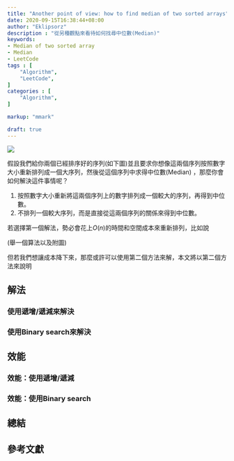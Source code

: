 ```yaml
---
title: "Another point of view: how to find median of two sorted arrays"
date: 2020-09-15T16:38:44+08:00
author: "Eklipsorz"
description : "從另種觀點來看待如何找尋中位數(Median)"
keywords:
- Median of two sorted array
- Median
- LeetCode
tags : [
    "Algorithm",
    "LeetCode",
]
categories : [
    "Algorithm",
]

markup: "mmark"

draft: true
---
```


![](/img/FindMedianOfTwoArrays/cover.jpg)


假設我們給你兩個已經排序好的序列(如下圖)並且要求你想像這兩個序列按照數字大小重新排列成一個大序列，然後從這個序列中求得中位數(Median)
，那麼你會如何解決這件事情呢？

1. 按照數字大小重新將這兩個序列上的數字排列成一個較大的序列，再得到中位數。
2. 不排列一個較大序列，而是直接從這兩個序列的關係來得到中位數。

若選擇第一個解法，勢必會花上$O(n)$的時間和空間成本來重新排列，比如說

(舉一個算法以及附圖)

但若我們想讓成本降下來，那麼或許可以使用第二個方法來解，本文將以第二個方法來說明

## 解法


### 使用遞增/遞減來解決


### 使用Binary search來解決


## 效能

### 效能：使用遞增/遞減


### 效能：使用Binary search


## 總結

## 參考文獻

